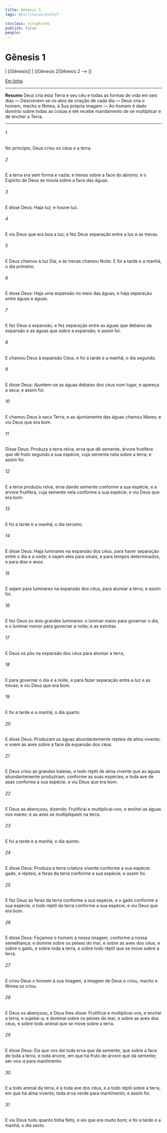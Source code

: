 ```yaml
---
title: Gênesis 1
tags: #Escrituras\VelhoT

cssclass: scriptures
publish: false
people:
---
```


# Gênesis 1
| [[Gênesis]] | [[Gênesis 2|Gênesis 2 --> ]]

[Em linha](https://churchofjesuschrist.org/study/scriptures/ot/gen/1?lang=por)

---
__Resumo__
Deus cria esta Terra e seu céu e todas as formas de vida em seis dias — Descrevem-se os atos de criação de cada dia — Deus cria o homem, macho e fêmea, à Sua própria imagem — Ao homem é dado domínio sobre todas as coisas e ele recebe mandamento de se multiplicar e de encher a Terra.

---
###### 1 
No princípio, Deus criou os céus e a terra.

###### 2 
E a terra era sem forma e vazia; e  trevas sobre a face do abismo; e o Espírito de Deus se movia sobre a face das águas.

###### 3 
E disse Deus: Haja luz; e houve luz.

###### 4 
E viu Deus que era boa a luz; e fez Deus separação entre a luz e as trevas.

###### 5 
E Deus chamou à luz Dia; e às trevas chamou Noite. E foi a tarde e a manhã, o dia primeiro.

###### 6 
E disse Deus: Haja uma expansão no meio das águas, e haja separação entre águas e águas.

###### 7 
E fez Deus a expansão, e fez separação entre as águas que  debaixo da expansão e as águas que  sobre a expansão; e assim foi.

###### 8 
E chamou Deus à expansão Céus, e foi a tarde e a manhã, o dia segundo.

###### 9 
E disse Deus: Ajuntem-se as águas debaixo dos céus num lugar, e apareça a  seca; e assim foi.

###### 10 
E chamou Deus à  seca Terra; e ao ajuntamento das águas chamou Mares; e viu Deus que era bom.

###### 11 
Disse Deus: Produza a terra relva, erva que dê semente, árvore frutífera que dê fruto segundo a sua espécie, cuja semente  nela sobre a terra; e assim foi.

###### 12 
E a terra produziu relva,  erva dando semente conforme a sua espécie, e a árvore frutífera, cuja semente  nela conforme a sua espécie; e viu Deus que era bom.

###### 13 
E foi a tarde e a manhã, o dia terceiro.

###### 14 
E disse Deus: Haja luminares na expansão dos céus, para haver separação entre o dia e a noite; e sejam eles para sinais, e para tempos determinados, e para dias e anos.

###### 15 
E sejam para luminares na expansão dos céus, para alumiar a terra; e assim foi.

###### 16 
E fez Deus os dois grandes luminares: o luminar maior para governar o dia, e o luminar menor para governar a noite; e as estrelas.

###### 17 
E Deus os pôs na expansão dos céus para alumiar a terra,

###### 18 
E para governar o dia e a noite, e para fazer separação entre a luz e as trevas; e viu Deus que era bom.

###### 19 
E foi a tarde e a manhã, o dia quarto.

###### 20 
E disse Deus: Produzam as águas abundantemente répteis de alma vivente; e voem as aves sobre a face da expansão dos céus.

###### 21 
E Deus criou as grandes baleias, e todo réptil de alma vivente que as águas abundantemente produziram, conforme as suas espécies; e toda ave de asas conforme a sua espécie; e viu Deus que era bom.

###### 22 
E Deus as abençoou, dizendo: Frutificai e multiplicai-vos, e enchei as águas nos mares; e as aves se multipliquem na terra.

###### 23 
E foi a tarde e a manhã, o dia quinto.

###### 24 
E disse Deus: Produza a terra criatura vivente conforme a sua espécie; gado, e répteis, e feras da terra conforme a sua espécie; e assim foi.

###### 25 
E fez Deus as feras da terra conforme a sua espécie, e o gado conforme a sua espécie, e todo réptil da terra conforme a sua espécie; e viu Deus que era bom.

###### 26 
E disse Deus: Façamos o homem à nossa imagem, conforme a nossa semelhança; e domine sobre os peixes do mar, e sobre as aves dos céus, e sobre o gado, e sobre toda a terra, e sobre todo réptil que se move sobre a terra.

###### 27 
E criou Deus o homem à sua imagem, à imagem de Deus o criou, macho e fêmea os criou.

###### 28 
E Deus os abençoou, e Deus lhes disse: Frutificai e multiplicai-vos, e enchei a terra, e sujeitai-a; e dominai sobre os peixes do mar, e sobre as aves dos céus, e sobre todo animal que se move sobre a terra.

###### 29 
E disse Deus: Eis que vos dei toda erva que dá semente, que  sobre a face de toda a terra, e toda árvore, em que há fruto de árvore que dá semente; ser-vos-á para mantimento.

###### 30 
E a todo animal da terra, e a toda ave dos céus, e a todo réptil sobre a terra, em que há alma vivente,  toda erva verde para mantimento; e assim foi.

###### 31 
E viu Deus tudo quanto tinha feito, e eis que era muito bom; e foi a tarde e a manhã, o dia sexto.

